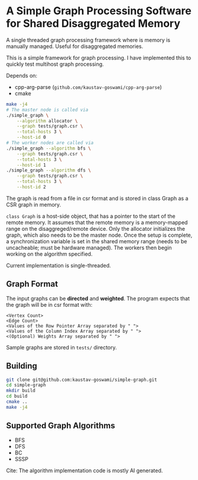 # A Simple Graph Processing Software for Shared Disaggregated Memory

A single threaded graph processing framework where is memory is manually
managed.
Useful for disaggregated memories.

This is a simple framework for graph processing.
I have implemented this to quickly test multihost graph processing.

Depends on:
* cpp-arg-parse (`github.com/kaustav-goswami/cpp-arg-parse`)
* cmake

```sh
make -j4
# The master node is called via
./simple_graph \
    --algorithm allocator \
    --graph tests/graph.csr \
    --total-hosts 3 \
    --host-id 0
# The worker nodes are called via
./simple_graph --algorithm bfs \
    --graph tests/graph.csr \
    --total-hosts 3 \
    --host-id 1
./simple_graph --algorithm dfs \
    --graph tests/graph.csr \
    --total-hosts 3 \
    --host-id 2
```

The graph is read from a file in csr format and is stored in class Graph as a
CSR graph in memory.

`class Graph` is a host-side object, that has a pointer to the start of the
remote memory.
It assumes that the remote memory is a memory-mapped range on the
disaggreged/remote device.
Only the allocator initializes the graph, which also needs to be the master
node.
Once the setup is complete, a synchronization variable is set in the shared
memory range (needs to be uncacheable; must be hardware managed).
The workers then begin working on the algorithm specified.

Current implementation is single-threaded.

## Graph Format

The input graphs can be **directed** and **weighted**.
The program expects that the graph will be in csr format with:
```
<Vertex Count>
<Edge Count>
<Values of the Row Pointer Array separated by " ">
<Values of the Column Index Array separated by " ">
<(Optional) Weights Array separated by " ">
```

Sample graphs are stored in `tests/` directory.

## Building

```sh
git clone git@github.com:kaustav-goswami/simple-graph.git
cd simple-graph
mkdir build
cd build
cmake ..
make -j4
```

## Supported Graph Algorithms

* BFS
* DFS
* BC
* SSSP

Cite: The algorithm implementation code is mostly AI generated.
